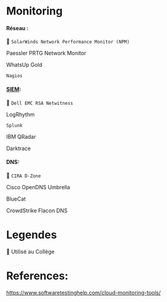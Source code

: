 # Monitoring


#### Réseau :

   :round_pushpin: `SolarWinds Network Performance Monitor (NPM)` 

   Paessler PRTG Network Monitor

   WhatsUp Gold

   `Nagios`
 
#### [SIEM](https://en.wikipedia.org/wiki/Security_information_and_event_management):

   :round_pushpin: `Dell EMC RSA Netwitness`

   LogRhythm

   `Splunk`

   IBM QRadar

   Darktrace
 
#### DNS:

:round_pushpin: `CIRA D-Zone`

Cisco OpenDNS Umbrella

BlueCat

CrowdStrike Flacon DNS

# Legendes

:round_pushpin: Utilisé au Collège



# References:

https://www.softwaretestinghelp.com/cloud-monitoring-tools/
